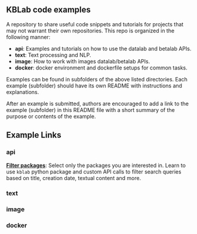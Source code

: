 ## KBLab code examples

A repository to share useful code snippets and tutorials for projects that may not warrant their own repositories. 
This repo is organized in the following manner:

- 	**api**: Examples and tutorials on how to use the datalab and betalab APIs.
-	**text**: Text processing and NLP. 
-	**image**: How to work with images datalab/betalab APIs.
-	**docker**: docker environment and dockerfile setups for common tasks. 

Examples can be found in subfolders of the above listed directories. Each example (subfolder) should have its own README with instructions and explanations.

After an example is submitted, authors are encouraged to add a link to the example (subfolder) in this README file with a short summary of the purpose or contents of the example. 

## Example Links

### api

[**Filter packages**](https://github.com/kb-labb/kblabb-examples/tree/master/api/filter_packages): Select only the packages you are interested in. Learn to use `kblab` python package and custom API calls to filter search queries based on title, creation date, textual content and more. 

### text


### image



### docker 
